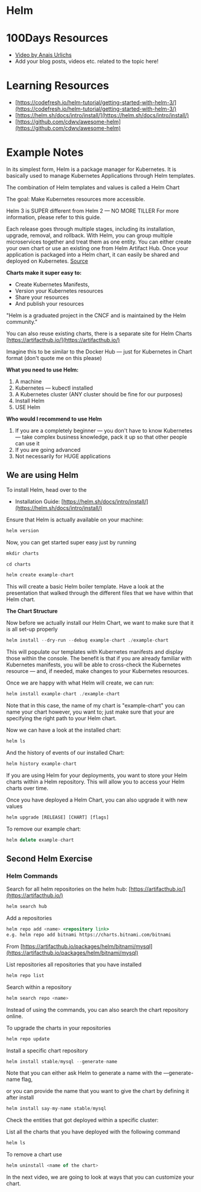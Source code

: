 # Helm

# 100Days Resources
* [Video by Anais Urlichs](https://youtu.be/hOaA_VYhKV8)
* Add your blog posts, videos etc. related to the topic here!

# Learning Resources
- [https://codefresh.io/helm-tutorial/getting-started-with-helm-3/](https://codefresh.io/helm-tutorial/getting-started-with-helm-3/)
- [https://helm.sh/docs/intro/install/](https://helm.sh/docs/intro/install/)
- [https://github.com/cdwv/awesome-helm](https://github.com/cdwv/awesome-helm)

# Example Notes

In its simplest form, Helm is a package manager for Kubernetes. It is basically used to manage Kubernetes Applications through Helm templates. 

The combination of Helm templates and values is called a Helm Chart

The goal: Make Kubernetes resources more accessible.

Helm 3 is SUPER different from Helm 2 — NO MORE TILLER 
For more information, please refer to this guide.

Each release goes through multiple stages, including its installation, upgrade, removal, and rollback. With Helm, you can group multiple microservices together and treat them as one entity. You can either create your own chart or use an existing one from Helm Artifact Hub. Once your application is packaged into a Helm chart, it can easily be shared and deployed on Kubernetes. [Source](https://codefresh.io/helm-tutorial/getting-started-with-helm-3/)

**Charts make it super easy to:**

- Create Kubernetes Manifests,
- Version your Kubernetes resources
- Share your resources
- And publish your resources

"Helm is a graduated project in the CNCF and is maintained by the Helm community."

You can also reuse existing charts, there is a separate site for Helm Charts [https://artifacthub.io/](https://artifacthub.io/)

Imagine this to be similar to the Docker Hub — just for Kubernetes in Chart format (don't quote me on this please)

**What you need to use Helm:**

1. A machine
2. Kubernetes — kubectl installed
3. A Kubernetes cluster (ANY cluster should be fine for our purposes)
4. Install Helm
5. USE Helm

**Who would I recommend to use Helm**

1. If you are a completely beginner — you don't have to know Kubernetes — take complex business knowledge, pack it up so that other people can use it
2. If you are going advanced
3. Not necessarily for HUGE applications

## We are using Helm

To install Helm, head over to the 

- Installation Guide: [https://helm.sh/docs/intro/install/](https://helm.sh/docs/intro/install/)

Ensure that Helm is actually available on your machine:

```jsx
helm version
```

Now, you can get started super easy just by running

```jsx
mkdir charts

cd charts

helm create example-chart
```

This will create a basic Helm boiler template. Have a look at the presentation that walked through the different files that we have within that Helm chart.

**The Chart Structure**

Now before we actually install our Helm Chart, we want to make sure that it is all set-up properly

```jsx
helm install --dry-run --debug example-chart ./example-chart
```

This will populate our templates with Kubernetes manifests and display those within the console. The benefit is that if you are already familiar with Kubernetes manifests, you will be able to cross-check the Kubernetes resource — and, if needed, make changes to your Kubernetes resources.

Once we are happy with what Helm will create, we can run:

```jsx
helm install example-chart ./example-chart
```

Note that in this case, the name of my chart is "example-chart" you can name your chart however, you want to; just make sure that your are specifying the right path to your Helm chart.

Now we can have a look at the installed chart:

```jsx
helm ls
```

And the history of events of our installed Chart:

```jsx
helm history example-chart
```

If you are using Helm for your deployments, you want to store your Helm charts within a Helm repository. This will allow you to access your Helm charts over time. 

Once you have deployed a Helm Chart, you can also upgrade it with new values

```jsx
helm upgrade [RELEASE] [CHART] [flags]
```

To remove our example chart:

```jsx
helm delete example-chart
```

## Second Helm Exercise

### Helm Commands

Search for all helm repositories on the helm hub: [https://artifacthub.io/](https://artifacthub.io/)

```jsx
helm search hub
```

Add a repositories

```jsx
helm repo add <name> <repository link>
e.g. helm repo add bitnami https://charts.bitnami.com/bitnami
```

From [https://artifacthub.io/packages/helm/bitnami/mysql](https://artifacthub.io/packages/helm/bitnami/mysql)

List repositories all repositories that you have installed

```jsx
helm repo list
```

Search within a repository

```jsx
helm search repo <name>
```

Instead of using the commands, you can also search the chart repository online.

To upgrade the charts in your repositories

```jsx
helm repo update
```

Install a specific chart repository

```jsx
helm install stable/mysql --generate-name

```

Note that you can either ask Helm to generate a name with the —generate-name flag,

or you can provide the name that you want to give the chart by defining it after install

```jsx
helm install say-my-name stable/mysql
```

Check the entities that got deployed within a specific cluster:

List all the charts that you have deployed with the following command

```jsx
helm ls
```

To remove a chart use

```jsx
helm uninstall <name of the chart>
```

In the next video, we are going to look at ways that you can customize your chart.

